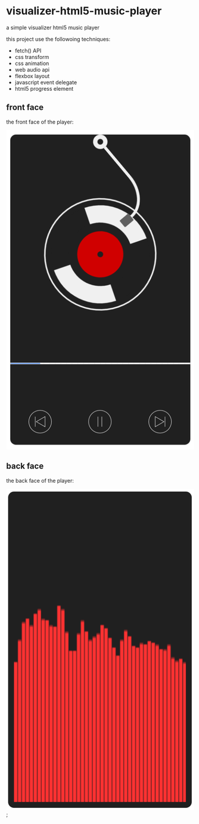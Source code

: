 # visualizer-html5-music-player

a simple visualizer html5 music player


this project use the followoing techniques:

 - fetch() API
 - css transform
 - css animation
 - web audio api
 - flexbox layout
 - javascript event delegate
 - html5 progress element


## front face

the front face of the player:

![](./assets/images/front-face.png)



## back face

the back face of the player:

![](./assets/images/back-face.png);
